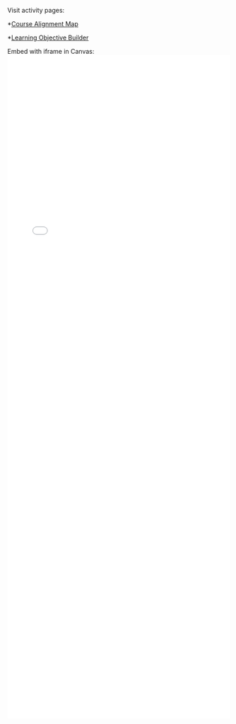 Visit activity pages:

*[Course Alignment Map](https://cdqdesign.github.io/embeds/CAM.html)

*[Learning Objective Builder](https://cdqdesign.github.io/embeds/LObuilder.html)

Embed with iframe in Canvas: <iframe width="100%" height="1500"
  src="URL"
  style="border: none;" frameborder="0">
</iframe>
